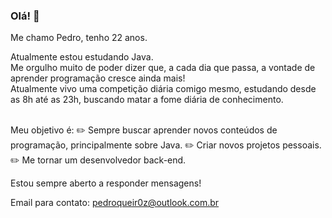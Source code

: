 ### Olá! 👋

Me chamo Pedro, tenho 22 anos.

Atualmente estou estudando Java.<br />
Me orgulho muito de poder dizer que, a cada dia que passa, a vontade de aprender programação cresce ainda mais!<br />
Atualmente vivo uma competição diária comigo mesmo, estudando desde as 8h até as 23h, buscando matar a fome diária de conhecimento.<br/><br/>

Meu objetivo é:
✏️ Sempre buscar aprender novos conteúdos de programação, principalmente sobre Java.
✏️ Criar novos projetos pessoais.
✏️ Me tornar um desenvolvedor back-end.

Estou sempre aberto a responder mensagens!

Email para contato: pedroqueir0z@outlook.com.br
